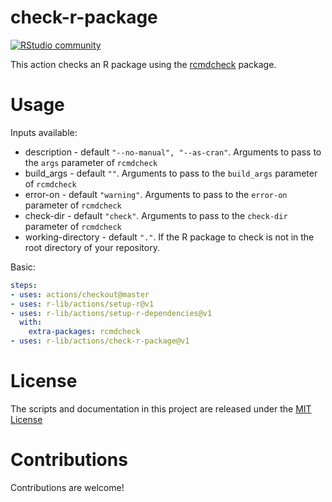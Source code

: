 # check-r-package

[![RStudio community](https://img.shields.io/badge/community-github--actions-blue?style=social&logo=rstudio&logoColor=75AADB)](https://community.rstudio.com/new-topic?category=Package%20development&tags=github-actions)

This action checks an R package using the [rcmdcheck](https://r-lib.github.io/rcmdcheck/) package.

# Usage

Inputs available:
- description - default `"--no-manual", "--as-cran"`. Arguments to pass to the `args` parameter of `rcmdcheck`
- build_args - default `""`. Arguments to pass to the `build_args` parameter of `rcmdcheck`
- error-on - default `"warning"`. Arguments to pass to the `error-on` parameter of `rcmdcheck`
- check-dir - default `"check"`. Arguments to pass to the `check-dir` parameter of `rcmdcheck`
- working-directory - default `"."`. If the R package to check is not in the root directory of your repository.

Basic: 
```yaml
steps:
- uses: actions/checkout@master
- uses: r-lib/actions/setup-r@v1
- uses: r-lib/actions/setup-r-dependencies@v1
  with:
    extra-packages: rcmdcheck
- uses: r-lib/actions/check-r-package@v1
```

# License

The scripts and documentation in this project are released under the [MIT License](LICENSE)

# Contributions

Contributions are welcome!
